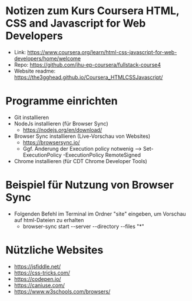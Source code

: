 # Notizen zum Kurs Coursera HTML, CSS and Javascript for Web Developers
- Link: https://www.coursera.org/learn/html-css-javascript-for-web-developers/home/welcome
- Repo: https://github.com/jhu-ep-coursera/fullstack-course4
- Website readme: https://the3gghead.github.io/Coursera_HTMLCSSJavascript/

# Programme einrichten
- Git installieren
- NodeJs installieren (für Browser Sync)
    - https://nodejs.org/en/download/
- Browser Sync installieren (Live-Vorschau von Websites)
    - https://browsersync.io/
    - Ggf. Änderung der Execution policy notwenig --> Set-ExecutionPolicy -ExecutionPolicy RemoteSigned
- Chrome installieren (für CDT Chrome Developer Tools)

# Beispiel für Nutzung von Browser Sync
- Folgenden Befehl im Terminal im Ordner "site" eingeben, um Vorschau auf html-Dateien zu erhalten
    - browser-sync start --server --directory --files "*"

# Nützliche Websites
- https://jsfiddle.net/
- https://css-tricks.com/
- https://codepen.io/
- https://caniuse.com/
- https://www.w3schools.com/browsers/







